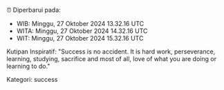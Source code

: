 ⏰ Diperbarui pada:
- WIB: Minggu, 27 Oktober 2024 13.32.16 UTC
- WITA: Minggu, 27 Oktober 2024 14.32.16 UTC
- WIT: Minggu, 27 Oktober 2024 15.32.16 UTC

Kutipan Inspiratif:
"Success is no accident. It is hard work, perseverance, learning, studying, sacrifice and most of all, love of what you are doing or learning to do."


Kategori: success


